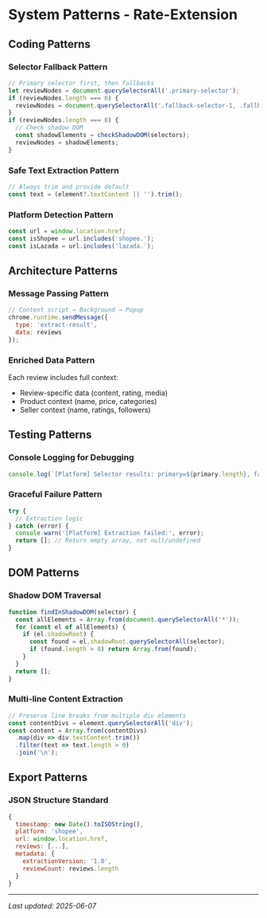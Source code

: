 # System Patterns - Rate-Extension

## Coding Patterns

### Selector Fallback Pattern
```javascript
// Primary selector first, then fallbacks
let reviewNodes = document.querySelectorAll('.primary-selector');
if (reviewNodes.length === 0) {
  reviewNodes = document.querySelectorAll('.fallback-selector-1, .fallback-selector-2');
}
if (reviewNodes.length === 0) {
  // Check shadow DOM
  const shadowElements = checkShadowDOM(selectors);
  reviewNodes = shadowElements;
}
```

### Safe Text Extraction Pattern
```javascript
// Always trim and provide default
const text = (element?.textContent || '').trim();
```

### Platform Detection Pattern
```javascript
const url = window.location.href;
const isShopee = url.includes('shopee.');
const isLazada = url.includes('lazada.');
```

## Architecture Patterns

### Message Passing Pattern
```javascript
// Content script → Background → Popup
chrome.runtime.sendMessage({ 
  type: 'extract-result', 
  data: reviews 
});
```

### Enriched Data Pattern
Each review includes full context:
- Review-specific data (content, rating, media)
- Product context (name, price, categories)
- Seller context (name, ratings, followers)

## Testing Patterns

### Console Logging for Debugging
```javascript
console.log(`[Platform] Selector results: primary=${primary.length}, fallback=${fallback.length}`);
```

### Graceful Failure Pattern
```javascript
try {
  // Extraction logic
} catch (error) {
  console.warn('[Platform] Extraction failed:', error);
  return []; // Return empty array, not null/undefined
}
```

## DOM Patterns

### Shadow DOM Traversal
```javascript
function findInShadowDOM(selector) {
  const allElements = Array.from(document.querySelectorAll('*'));
  for (const el of allElements) {
    if (el.shadowRoot) {
      const found = el.shadowRoot.querySelectorAll(selector);
      if (found.length > 0) return Array.from(found);
    }
  }
  return [];
}
```

### Multi-line Content Extraction
```javascript
// Preserve line breaks from multiple div elements
const contentDivs = element.querySelectorAll('div');
const content = Array.from(contentDivs)
  .map(div => div.textContent.trim())
  .filter(text => text.length > 0)
  .join('\n');
```

## Export Patterns

### JSON Structure Standard
```javascript
{
  timestamp: new Date().toISOString(),
  platform: 'shopee',
  url: window.location.href,
  reviews: [...],
  metadata: {
    extractionVersion: '1.0',
    reviewCount: reviews.length
  }
}
```

---
*Last updated: 2025-06-07*
